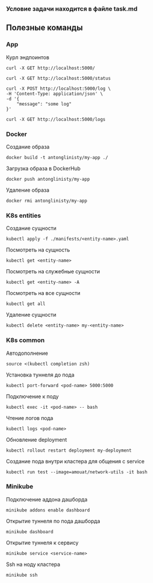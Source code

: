 ### Условие задачи находится в файле task.md

## Полезные команды


### App

Курл эндпоинтов
```
curl -X GET http://localhost:5000/
```
```
curl -X GET http://localhost:5000/status
```
```
curl -X POST http://localhost:5000/log \
-H 'Content-Type: application/json' \
-d '{
    "message": "some log"
}'
```
```
curl -X GET http://localhost:5000/logs
```

### Docker

Создание образа
```
docker build -t antonglinisty/my-app ./
```
Загрузка образа в DockerHub
```
docker push antonglinisty/my-app
```
Удаление образа
```
docker rmi antonglinisty/my-app
```

### K8s entities
Создание сущности
```
kubectl apply -f ./manifests/<entity-name>.yaml
```
Посмотреть на сущность
```
kubectl get <entity-name>
```
Посмотреть на служебные сущности
```
kubectl get <entity-name> -A
```
Посмотреть на все сущности
```
kubectl get all
```
Удаление сущности
```
kubectl delete <entity-name> my-<entity-name>
```

### K8s common
Автодополнение
```
source <(kubectl completion zsh)
```
Установка туннеля до пода
```
kubectl port-forward <pod-name> 5000:5000
```
Подключение к поду
```
kubectl exec -it <pod-name> -- bash
```
Чтение логов пода
```
kubectl logs <pod-name>
```
Обновление deployment
```
kubectl rollout restart deployment my-deployment
```
Создание пода внутри кластера для общения с service
```
kubectl run test --image=amouat/network-utils -it bash
```

### Minikube
Подключение аддона дашборда
```
minikube addons enable dashboard
```
Открытие туннеля по пода дашборда
```
minikube dashboard
```
Открытие туннеля к сервису
```
minikube service <service-name>
```
Ssh на ноду кластера
```
minikube ssh
```
